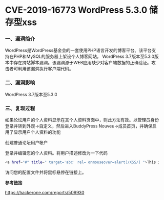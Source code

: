 # CVE-2019-16773 WordPress 5.3.0 储存型xss

### 一、漏洞简介

WordPress是WordPress基金会的一套使用PHP语言开发的博客平台。该平台支持在PHP和MySQL的服务器上架设个人博客网站。 WordPress 3.7版本至5.3.0版本中存在跨站脚本漏洞。该漏洞源于WEB应用缺少对客户端数据的正确验证。攻击者可利用该漏洞执行客户端代码。

### 二、漏洞影响

WordPress 3.7版本至5.3.0

### 三、复现过程

如果论坛用户的个人资料显示在其个人资料页面中，则此方法有效。以管理员身份登录并转到外观->自定义，然后进入BuddyPress Nouveu->成员首页，并确保启用了显示用户个人资料的功能

创建普通论坛用户帐户

登录并编辑您的个人资料。将用户描述修改为一下代码


```bash
<a href="#" title=" target='abc' rel= onmouseover=alert(/XSS/) ">This is a PoC for a Stored XSS</a>
```

访问您的配置文件并将鼠标悬停在链接上。

**参考链接**

https://hackerone.com/reports/509930